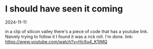 # I should have seen it coming

2024-11-11

in a clip of silicon valley there's a piece of code that has a youtube link. Naively trying to follow it I found it was a rick roll. I'm done.
link: https://www.youtube.com/watch?v=HcXu4_K1tMQ
